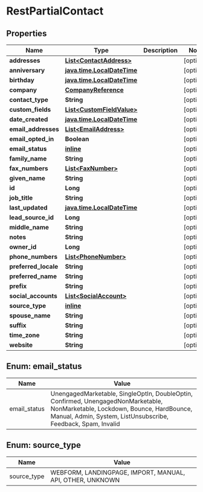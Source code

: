 
# RestPartialContact

## Properties
Name | Type | Description | Notes
------------ | ------------- | ------------- | -------------
**addresses** | [**List&lt;ContactAddress&gt;**](ContactAddress.md) |  |  [optional]
**anniversary** | [**java.time.LocalDateTime**](java.time.LocalDateTime.md) |  |  [optional]
**birthday** | [**java.time.LocalDateTime**](java.time.LocalDateTime.md) |  |  [optional]
**company** | [**CompanyReference**](CompanyReference.md) |  |  [optional]
**contact_type** | **String** |  |  [optional]
**custom_fields** | [**List&lt;CustomFieldValue&gt;**](CustomFieldValue.md) |  |  [optional]
**date_created** | [**java.time.LocalDateTime**](java.time.LocalDateTime.md) |  |  [optional]
**email_addresses** | [**List&lt;EmailAddress&gt;**](EmailAddress.md) |  |  [optional]
**email_opted_in** | **Boolean** |  |  [optional]
**email_status** | [**inline**](#Email_statusEnum) |  |  [optional]
**family_name** | **String** |  |  [optional]
**fax_numbers** | [**List&lt;FaxNumber&gt;**](FaxNumber.md) |  |  [optional]
**given_name** | **String** |  |  [optional]
**id** | **Long** |  |  [optional]
**job_title** | **String** |  |  [optional]
**last_updated** | [**java.time.LocalDateTime**](java.time.LocalDateTime.md) |  |  [optional]
**lead_source_id** | **Long** |  |  [optional]
**middle_name** | **String** |  |  [optional]
**notes** | **String** |  |  [optional]
**owner_id** | **Long** |  |  [optional]
**phone_numbers** | [**List&lt;PhoneNumber&gt;**](PhoneNumber.md) |  |  [optional]
**preferred_locale** | **String** |  |  [optional]
**preferred_name** | **String** |  |  [optional]
**prefix** | **String** |  |  [optional]
**social_accounts** | [**List&lt;SocialAccount&gt;**](SocialAccount.md) |  |  [optional]
**source_type** | [**inline**](#Source_typeEnum) |  |  [optional]
**spouse_name** | **String** |  |  [optional]
**suffix** | **String** |  |  [optional]
**time_zone** | **String** |  |  [optional]
**website** | **String** |  |  [optional]


<a name="Email_statusEnum"></a>
## Enum: email_status
Name | Value
---- | -----
email_status | UnengagedMarketable, SingleOptIn, DoubleOptin, Confirmed, UnengagedNonMarketable, NonMarketable, Lockdown, Bounce, HardBounce, Manual, Admin, System, ListUnsubscribe, Feedback, Spam, Invalid


<a name="Source_typeEnum"></a>
## Enum: source_type
Name | Value
---- | -----
source_type | WEBFORM, LANDINGPAGE, IMPORT, MANUAL, API, OTHER, UNKNOWN



